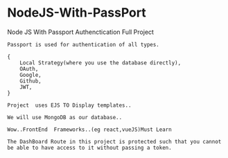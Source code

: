 # NodeJS-With-PassPort

Node JS With Passport Authenctication Full Project

```
Passport is used for authentication of all types.

{
    Local Strategy(where you use the database directly),
    OAuth,
    Google,
    Github,
    JWT,
}

```

```
Project  uses EJS TO Display templates..

We will use MongoDB as our database..

Wow..FrontEnd  Frameworks..(eg react,vueJS)Must Learn

```

```
The DashBoard Route in this project is protected such that you cannot be able to have access to it without passing a token.


```
